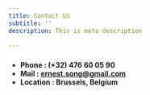 ```yaml
---
title: Contact Us
subtitle: ''
description: This is meta description

---
```

### 

* **Phone : (+32) 476 60 05 90**
* **Mail : ernest.song@gmail.com**
* **Location : Brussels, Belgium**